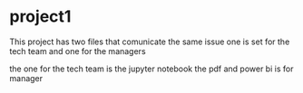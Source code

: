 # project1

This project has two files that comunicate the same issue one is set for the tech team and one for the managers

the one for the tech team is the jupyter notebook
the pdf and power bi is for manager
